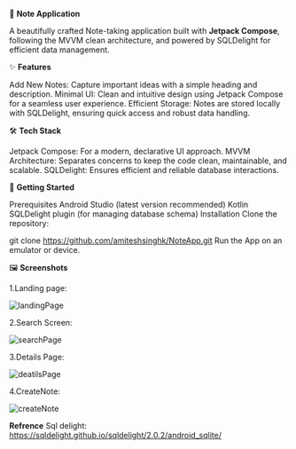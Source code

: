 📝 **Note Application**

A beautifully crafted Note-taking application built with **Jetpack Compose**, following the MVVM clean architecture, and powered by SQLDelight for efficient data management.

✨ **Features**

Add New Notes: Capture important ideas with a simple heading and description.
Minimal UI: Clean and intuitive design using Jetpack Compose for a seamless user experience.
Efficient Storage: Notes are stored locally with SQLDelight, ensuring quick access and robust data handling.

🛠️ **Tech Stack**

Jetpack Compose: For a modern, declarative UI approach.
MVVM Architecture: Separates concerns to keep the code clean, maintainable, and scalable.
SQLDelight: Ensures efficient and reliable database interactions.

🚀 **Getting Started**

Prerequisites
Android Studio (latest version recommended)
Kotlin
SQLDelight plugin (for managing database schema)
Installation
Clone the repository:

git clone https://github.com/amiteshsinghk/NoteApp.git
Run the App on an emulator or device.

🖼️ **Screenshots**

1.Landing page:

![landingPage](https://github.com/user-attachments/assets/3e22a67e-0b6c-4411-8565-0eaf656a36c9)

2.Search Screen:

![searchPage](https://github.com/user-attachments/assets/dd4b3d95-99b2-4bb9-a917-0df5b665c63e)

3.Details Page:

![deatilsPage](https://github.com/user-attachments/assets/5040ad7f-6769-4967-838d-94a2aa17b995)

4.CreateNote:

![createNote](https://github.com/user-attachments/assets/2f62af06-d5ed-4b50-a417-2837b079d18b)

**Refrence**
Sql delight: https://sqldelight.github.io/sqldelight/2.0.2/android_sqlite/
